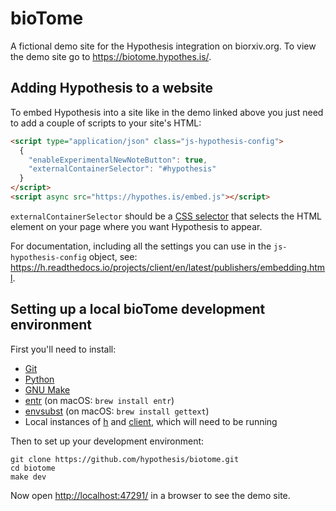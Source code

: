 bioTome
=======

A fictional demo site for the Hypothesis integration on biorxiv.org. To view the demo site go to <https://biotome.hypothes.is/>.

Adding Hypothesis to a website
------------------------------

To embed Hypothesis into a site like in the demo linked above you just need to add a couple of scripts to your site's HTML:

```html
<script type="application/json" class="js-hypothesis-config">
  {
    "enableExperimentalNewNoteButton": true,
    "externalContainerSelector": "#hypothesis"
  }
</script>
<script async src="https://hypothes.is/embed.js"></script>
```

`externalContainerSelector` should be a [CSS selector](https://developer.mozilla.org/en-US/docs/Web/CSS/CSS_selectors) that selects the HTML element on your page where you want Hypothesis to appear.

For documentation, including all the settings you can use in the `js-hypothesis-config` object, see: <https://h.readthedocs.io/projects/client/en/latest/publishers/embedding.html>.

Setting up a local bioTome development environment
--------------------------------------------------

First you'll need to install:

* [Git](https://git-scm.com/)
* [Python](https://www.python.org/)
* [GNU Make](https://www.gnu.org/software/make/)
* [entr](https://eradman.com/entrproject/) (on macOS: `brew install entr`)
* [envsubst](https://www.gnu.org/software/gettext/manual/html_node/envsubst-Invocation.html) (on macOS: `brew install gettext`)
* Local instances of [h](https://github.com/hypothesis/h) and [client](https://github.com/hypothesis/client), which will need to be running

Then to set up your development environment:

```terminal
git clone https://github.com/hypothesis/biotome.git
cd biotome
make dev
```

Now open <http://localhost:47291/> in a browser to see the demo site.
